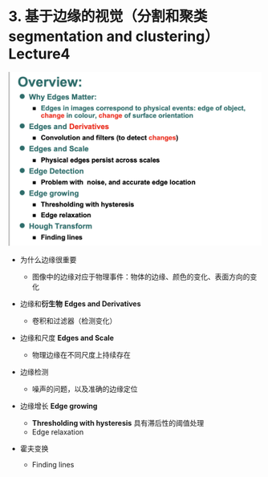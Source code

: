 # 3. 基于边缘的视觉（分割和聚类 segmentation and clustering）Lecture4

![](3.%20%E5%9F%BA%E4%BA%8E%E8%BE%B9%E7%BC%98%E7%9A%84%E8%A7%86%E8%A7%89%EF%BC%88%E5%88%86%E5%89%B2%E5%92%8C%E8%81%9A%E7%B1%BB%20segmentation%20and%20clustering%EF%BC%89Lecture4/%E6%88%AA%E5%B1%8F2021-04-26%2016.50.47.png)

* 为什么边缘很重要
	* 图像中的边缘对应于物理事件：物体的边缘、颜色的变化、表面方向的变化

* 边缘和**衍生物** **Edges and Derivatives**
	*  卷积和过滤器（检测变化）

* 边缘和尺度 **Edges and Scale**
	* 物理边缘在不同尺度上持续存在

* 边缘检测
	* 噪声的问题，以及准确的边缘定位

* 边缘增长 **Edge growing**
	* **Thresholding with hysteresis** 具有滞后性的阈值处理
	* Edge relaxation

* 霍夫变换
	* Finding lines